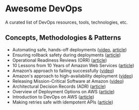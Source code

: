 # Awesome DevOps

A curated list of DevOps resources, tools, technologies, etc.

## Concepts, Methodologies & Patterns
- Automating safe, hands-off deployments ([video](https://youtu.be/ngnMj1zbMPY), [article](https://aws.amazon.com/builders-library/automating-safe-hands-off-deployments/))
- Ensuring rollback safety during deployments ([article](https://aws.amazon.com/builders-library/ensuring-rollback-safety-during-deployments/))
- Operational Readiness Reviews (ORR) ([article](https://docs.aws.amazon.com/wellarchitected/latest/operational-readiness-reviews/wa-operational-readiness-reviews.html))
- 10 Lessons from 10 Years of Amazon Web Services ([article](https://www.allthingsdistributed.com/2016/03/10-lessons-from-10-years-of-aws.html))
- Amazon’s approach to failing successfully ([video](https://youtu.be/yQiRli2ZPxU))
- Amazon's approach to high-availability deployment ([video](https://youtu.be/bCgD2bX1LI4))
- Releasing Mission-Critical Software at Amazon ([video](https://youtu.be/I61KKO1rAQ8))
- Architectural Decision Records (ADR) ([article](https://docs.aws.amazon.com/prescriptive-guidance/latest/architectural-decision-records/welcome.html))
- Overview of Deployment Options on AWS ([article](https://docs.aws.amazon.com/whitepapers/latest/overview-deployment-options/welcome.html))
- Introduction to DevOps on AWS ([article](https://docs.aws.amazon.com/whitepapers/latest/introduction-devops-aws/welcome.html))
- Making retries safe with idempotent APIs ([article](https://aws.amazon.com/builders-library/making-retries-safe-with-idempotent-APIs))
